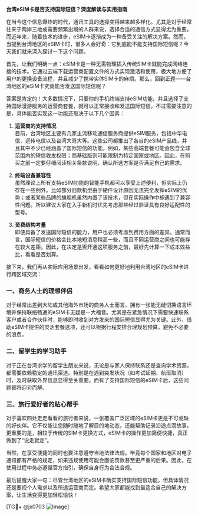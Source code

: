 **台湾eSIM卡是否支持国际短信？深度解读与实用指南**

在当今这个信息爆炸的时代，通讯工具的选择变得越来越多样化。尤其是对于经常往来于两岸三地或需要频繁出境的人群来说，选择合适的通信方式显得尤为重要。而近年来，随着技术的进步，eSIM卡逐渐成为一种备受关注的解决方案。然而，当提到台湾地区的eSIM卡时，很多人会好奇：它到底能不能支持国际短信呢？今天我们就来深入探讨一下这个问题。

首先，让我们明确一点：eSIM卡是一种无需物理插入传统SIM卡就能完成网络连接的技术。它通过云端下载运营商配置文件的方式实现激活和使用，极大地方便了用户的更换设备流程，并且减少了携带实体SIM卡的麻烦。那么，回到正题——台湾地区的eSIM卡究竟能否发送国际短信呢？

答案是肯定的！大多数情况下，只要你的手机终端支持eSIM功能，并且选择了支持国际漫游服务的运营商套餐，就可以正常接收和发送国际短信。不过需要注意的是，具体能否实现这一功能还取决于以下几个因素：

1. **运营商的支持情况**  
   目前，台湾地区主要有几家主流移动通信服务商提供eSIM服务，包括中华电信、远传电信以及台湾大哥大等。这些公司都推出了各自的eSIM产品线，并且其中不少已经涵盖了国际短信的功能。例如，某些高端套餐可能会包含全球范围内的短信收发权限；而基础版则可能限制为特定国家或地区。因此，在购买之前一定要仔细阅读相关条款说明，确认所选方案是否满足自己的需求。

2. **终端设备兼容性**  
   虽然理论上所有支持eSIM功能的智能手机都可以享受上述便利，但实际上仍存在一些例外。比如部分旧款机型由于硬件设计原因无法完全发挥eSIM的优势；或者某些品牌的旗舰机虽然内置了该技术，但在实际操作中却遇到了兼容性问题。所以建议大家在入手新机时优先考虑那些经过验证具有良好适配性的型号。

3. **资费结构考量**  
   即便具备了发送国际短信的能力，用户也必须考虑到费用方面的差异。通常而言，国际短信的价格会比本地短消息稍高一些，而且不同运营商之间也可能存在较大差距。因此，在决定是否开通这项服务之前，最好先计算一下成本效益比，看看是否划算。

接下来，我们再从实际应用场景出发，看看如何更好地利用台湾地区的eSIM卡进行跨区域交流：

### 一、商务人士的理想伴侣
对于经常出差到大陆或其他海外市场的商务人士而言，拥有一张能无缝切换语言环境并保持联络畅通的eSIM卡无疑是一大福音。尤其是在紧急情况下需要快速联系客户或者合作伙伴时，能够即时收到对方发来的国际短信显得尤为关键。此外，借助eSIM卡提供的灵活套餐选项，还可以根据行程安排合理规划预算，避免不必要的浪费。

### 二、留学生的学习助手
对于正在台湾求学的留学生朋友来说，无论是与家人保持联系还是查询学术资源，都需要依赖稳定的通讯渠道。特别是在遇到突发状况（如考试延期、航班取消）时，及时获取外界信息显得至关重要。而有了支持国际短信的eSIM卡后，这些问题都将迎刃而解。

### 三、旅行爱好者的贴心帮手
对于喜欢四处走走看看的旅行者来说，一张覆盖广泛区域的eSIM卡更是不可或缺的好伙伴。它不仅能让您随时随地了解目的地动态，还能帮助记录沿途点滴故事。更重要的是，相较于传统的SIM卡更换方式，eSIM卡的操作更加简便快捷，真正做到了“说走就走”。

当然，在享受便捷的同时也要注意遵守当地法律法规。毕竟每个国家和地区对电子通讯都有严格的规定，如果违规使用可能会面临罚款甚至更严重的后果。因此，在使用过程中务必遵循官方指引，确保自身行为合法合规。

最后提醒大家一句：尽管台湾地区的eSIM卡确实支持国际短信功能，但具体情况还是要视个人需求以及所选运营商而定。希望大家都能找到最适合自己的解决方案，让生活变得更加轻松愉快！

[TG💪+ @jx0703 ![Image](https://github.com/user-attachments/assets/dbca1d08-cadb-493c-b0ec-ad6f7a83f270)]